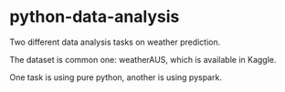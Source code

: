 # python-data-analysis
 Two different data analysis tasks on weather prediction.

The dataset is common one: weatherAUS, which is available in Kaggle.

One task is using pure python, another is using pyspark.